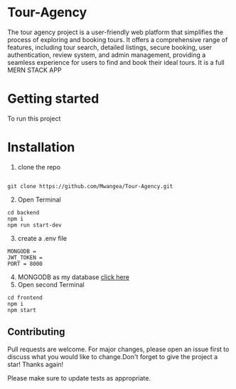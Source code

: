 # Tour-Agency
The tour agency project is a user-friendly web platform that simplifies the process of exploring and booking tours. It offers a comprehensive range of features, including tour search, detailed listings, secure booking, user authentication, review system, and admin management, providing a seamless experience for users to find and book their ideal tours. It is a full MERN STACK APP

# Getting started
To run this project

# Installation
1. clone the repo
```

git clone https://github.com/Mwangea/Tour-Agency.git

```
2. Open Terminal
```
cd backend
npm i
npm run start-dev
```
3. create a .env file
 ```
 MONGODB =
 JWT_TOKEN =
 PORT = 8000
  ```
4. MONGODB as my database [click here](https://account.mongodb.com/account/login?n=%2Fv2%2F646d13d07df3dc61c013270b&nextHash=%23clusters)
5. Open second Terminal
```
cd frontend
npm i
npm start
```
## Contributing

Pull requests are welcome. For major changes, please open an issue first
to discuss what you would like to change.Don't forget to give the project a star! Thanks again!

Please make sure to update tests as appropriate.
